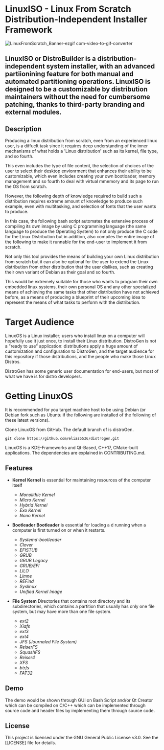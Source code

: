 # LinuxISO - Linux From Scratch Distribution-Independent Installer Framework

![LinuxFromScratch_Banner-ezgif com-video-to-gif-converter](https://github.com/user-attachments/assets/dfb8c3ce-6ce2-4996-86bb-858b5663b01f)

LinuxISO or DistroBuilder is a distribution-independent system installer, with an advanced partiionining feature for both manual and automated partitioning operations. LinuxISO is designed to be a customizable by distribution maintainers without the need for cumbersome patching, thanks to third-party branding and external modules.
----------------------------------------------------------------------------------------------------------------------------

## Description
Producing a linux distribution from scratch, even from an experienced linux user, is a diffuclt task since it requires deep understanding of the inner mechanisms of what holds a 'Linux distribution' such as its kernel, file type, and so fourth.

This even includes the type of file content, the selection of choices of the user to select their desktop envionrment that enhances their ability to be customizable, which even includes creating your own bootloader, memory management and so fourth
to deal with virtual mmemory and its page to run the OS from scratch.

However, the following depth of knowledge required to build such a distribution requires extreme amount of knowledge to produce such example, even with multitasking, and selection of fonts that the user wants to produce.

In this case, the following bash script automates the extensive process of compiling its own image by using C programming language (the same language to produce the Operating System) to not only produce the C code for the Linux Distribution but in addition,
also compiles the entire image of the following to make it runnable for the end-user to implement it from scratch.

Not only this tool provides the means of building your own Linux distribution from scratch but it can also be optional for the user to extend the Linux distribution from other distribution that the user dislikes, such as creating their own variant of Debian 
as their goal and so fourth.

This would be extremely suitable for those who wants to program their own embedded linux systems, their own personal OS and any other specialized means of achieving the same tasks that other distribution have not achieved before, as a means of 
producing a blueprint of their upcoming idea to represent the means of what tasks to perform with the distribution.

# Target Audience
LinuxOS is a Linux installer; users who install linux on a computer will hopefully use it just once, to install their Linux distribution. DistroGen is not a "ready to use" application: distributions apply a huge amount of customization and configuration to DistroGen, and the target audience for this repository if those distributions, and the people who make those Linux Distros.

DistroGen has some generic user documentation for end-users, but most of what we have is for distro developers.

# Getting LinuxOS

It is recommended for you target machine host to be using Debian (or Debian fork such as Ubuntu 
if the following are installed of the following of these latest versions).




Clone LinuxOS from GitHub. The default branch of is distroGen.

```
git clone https://github.com/eliaz5536/distrogen.git
```

LinuxOS is a KDE-Frameworks and Qt-Based, C++17, CMake-built applications. The dependencies are explained in CONTRIBUTING.md.

## Features
- **Kernel**
  **Kernel** is essential for maintaining resources of the computer itself 
  - _Monolithic Kernel_
  - _Micro Kernel_
  - _Hybrid Kernel_
  - _Exo Kernel_
  - _Nano Kernel_

- **Bootleader**
  **Bootleader** is essential for loading a d running when a computer is first turned on or when it restarts.
  - _Systemd-bootleader_
  - _Clover_
  - _EFISTUB_
  - _GRUB_
  - _GRUB Legacy_
  - _GRUB/EFI_
  - _LILO_
  - _Limne_
  - _REFind_
  - _Syslinux_
  - _Unified Kernel Image_

- **File System**
  Directories that contains root directory and its subdirectories, which contains a partition that usually has only one file system, but may have more than one file system.
  -  _ext2_
  -  _Xiafs_
  -  _ext3_ 
  -  _ext4_
  -  _JFS (Journaled File System)_
  -  _ReiserFS_
  -  _SquashFS_
  -  _Reiser4_
  -  _XFS_
  -  _btrfs_
  -  _FAT32_

## Demo
The demo would be shown through GUI on Bash Script and/or Qt Creator which can be compiled on C/C++ which can be implemented through source code and header files by implementing them through source code.

## License
This project is licensed under the GNU General Public License v3.0. See the [LICENSE] file for details.
